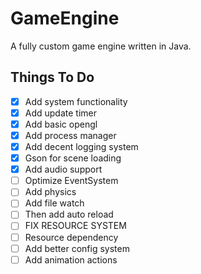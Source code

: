 # GameEngine

A fully custom game engine written in Java.

## Things To Do

- [x] Add system functionality
- [x] Add update timer
- [x] Add basic opengl
- [x] Add process manager
- [x] Add decent logging system
- [x] Gson for scene loading
- [x] Add audio support
- [ ] Optimize EventSystem
- [ ] Add physics
- [ ] Add file watch
- [ ] Then add auto reload
- [ ] FIX RESOURCE SYSTEM
- [ ] Resource dependency
- [ ] Add better config system
- [ ] Add animation actions
